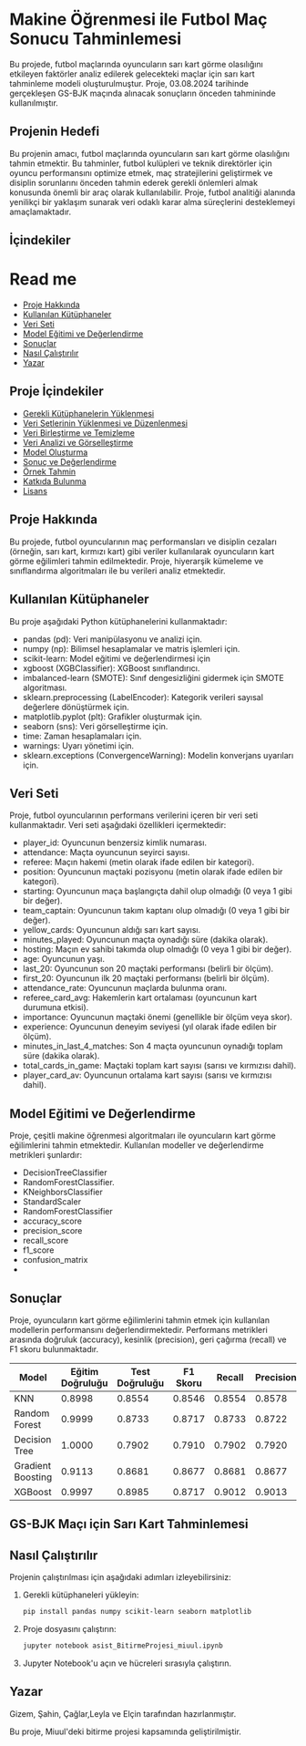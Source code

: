 # Makine Öğrenmesi ile Futbol Maç Sonucu Tahminlemesi

Bu projede, futbol maçlarında oyuncuların sarı kart görme olasılığını etkileyen faktörler analiz edilerek gelecekteki maçlar için sarı kart tahminleme modeli oluşturulmuştur. Proje, 03.08.2024 tarihinde gerçekleşen GS-BJK maçında alınacak sonuçların önceden tahmininde kullanılmıştır.

## Projenin Hedefi

Bu projenin amacı, futbol maçlarında oyuncuların sarı kart görme olasılığını tahmin etmektir. Bu tahminler, futbol kulüpleri ve teknik direktörler için oyuncu performansını optimize etmek, maç stratejilerini geliştirmek ve disiplin sorunlarını önceden tahmin ederek gerekli önlemleri almak konusunda önemli bir araç olarak kullanılabilir. Proje, futbol analitiği alanında yenilikçi bir yaklaşım sunarak veri odaklı karar alma süreçlerini desteklemeyi amaçlamaktadır.

## İçindekiler
# Read me
- [Proje Hakkında](#proje-hakkında)
- [Kullanılan Kütüphaneler](#kullanılan-kütüphaneler)
- [Veri Seti](#veri-seti)
- [Model Eğitimi ve Değerlendirme](#model-eğitimi-ve-değerlendirme)
- [Sonuçlar](#sonuçlar)
- [Nasıl Çalıştırılır](#nasıl-çalıştırılır)
- [Yazar](#yazar)

## Proje İçindekiler
- [Gerekli Kütüphanelerin Yüklenmesi](#gerekli-kütüphanelerin-yüklenmesi)
- [Veri Setlerinin Yüklenmesi ve Düzenlenmesi](#veri-setlerinin-yüklenmesi-ve-düzenlenmesi)
- [Veri Birleştirme ve Temizleme](#veri-birleştirme-ve-temizleme)
- [Veri Analizi ve Görselleştirme](#veri-analizi-ve-görselleştirme)
- [Model Oluşturma](#model-oluşturma)
- [Sonuç ve Değerlendirme](#sonuç-ve-değerlendirme)
- [Örnek Tahmin](#örnek-tahmin)
- [Katkıda Bulunma](#katkıda-bulunma)
- [Lisans](#lisans)

## Proje Hakkında

Bu projede, futbol oyuncularının maç performansları ve disiplin cezaları (örneğin, sarı kart, kırmızı kart) gibi veriler kullanılarak oyuncuların kart görme eğilimleri tahmin edilmektedir. Proje, hiyerarşik kümeleme ve sınıflandırma algoritmaları ile bu verileri analiz etmektedir.

## Kullanılan Kütüphaneler

Bu proje aşağıdaki Python kütüphanelerini kullanmaktadır:

- pandas (pd): Veri manipülasyonu ve analizi için.
- numpy (np): Bilimsel hesaplamalar ve matris işlemleri için.
- scikit-learn: Model eğitimi ve değerlendirmesi için
- xgboost (XGBClassifier): XGBoost sınıflandırıcı.
- imbalanced-learn (SMOTE): Sınıf dengesizliğini gidermek için SMOTE algoritması.
- sklearn.preprocessing (LabelEncoder): Kategorik verileri sayısal değerlere dönüştürmek için.
- matplotlib.pyplot (plt): Grafikler oluşturmak için.
- seaborn (sns): Veri görselleştirme için.
- time: Zaman hesaplamaları için.
- warnings: Uyarı yönetimi için.
- sklearn.exceptions (ConvergenceWarning): Modelin konverjans uyarıları için.

## Veri Seti

Proje, futbol oyuncularının performans verilerini içeren bir veri seti kullanmaktadır. Veri seti aşağıdaki özellikleri içermektedir:

- player_id: Oyuncunun benzersiz kimlik numarası.
- attendance: Maçta oyuncunun seyirci sayısı.
- referee: Maçın hakemi (metin olarak ifade edilen bir kategori).
- position: Oyuncunun maçtaki pozisyonu (metin olarak ifade edilen bir kategori).
- starting: Oyuncunun maça başlangıçta dahil olup olmadığı (0 veya 1 gibi bir değer).
- team_captain: Oyuncunun takım kaptanı olup olmadığı (0 veya 1 gibi bir değer).
- yellow_cards: Oyuncunun aldığı sarı kart sayısı.
- minutes_played: Oyuncunun maçta oynadığı süre (dakika olarak).
- hosting: Maçın ev sahibi takımda olup olmadığı (0 veya 1 gibi bir değer).
- age: Oyuncunun yaşı.
- last_20: Oyuncunun son 20 maçtaki performansı (belirli bir ölçüm).
- first_20: Oyuncunun ilk 20 maçtaki performansı (belirli bir ölçüm).
- attendance_rate: Oyuncunun maçlarda bulunma oranı.
- referee_card_avg: Hakemlerin kart ortalaması (oyuncunun kart durumuna etkisi).
- importance: Oyuncunun maçtaki önemi (genellikle bir ölçüm veya skor).
- experience: Oyuncunun deneyim seviyesi (yıl olarak ifade edilen bir ölçüm).
- minutes_in_last_4_matches: Son 4 maçta oyuncunun oynadığı toplam süre (dakika olarak).
- total_cards_in_game: Maçtaki toplam kart sayısı (sarısı ve kırmızısı dahil).
- player_card_av: Oyuncunun ortalama kart sayısı (sarısı ve kırmızısı dahil).

## Model Eğitimi ve Değerlendirme

Proje, çeşitli makine öğrenmesi algoritmaları ile oyuncuların kart görme eğilimlerini tahmin etmektedir. Kullanılan modeller ve değerlendirme metrikleri şunlardır:

- DecisionTreeClassifier
- RandomForestClassifier.
- KNeighborsClassifier
- StandardScaler
- RandomForestClassifier
- accuracy_score
- precision_score
- recall_score
- f1_score
- confusion_matrix
- 
## Sonuçlar

Proje, oyuncuların kart görme eğilimlerini tahmin etmek için kullanılan modellerin performansını değerlendirmektedir. Performans metrikleri arasında doğruluk (accuracy), kesinlik (precision), geri çağırma (recall) ve F1 skoru bulunmaktadır.


| Model | Eğitim Doğruluğu | Test Doğruluğu | F1 Skoru | Recall | Precision |
|----------|----------|----------|----------|----------|----------|
| KNN | 0.8998 | 0.8554 | 0.8546 | 0.8554 | 0.8578 |
| Random Forest | 0.9999 | 0.8733 | 0.8717 | 0.8733 | 0.8722 |
| Decision Tree | 1.0000 | 0.7902 | 0.7910 | 0.7902 | 0.7920 |
| Gradient Boosting | 0.9113 | 0.8681 | 0.8677 | 0.8681 | 0.8677 |
| XGBoost | 0.9997 | 0.8985 | 0.8717 | 0.9012 | 0.9013 |

## GS-BJK Maçı için Sarı Kart Tahminlemesi




## Nasıl Çalıştırılır

Projenin çalıştırılması için aşağıdaki adımları izleyebilirsiniz:

1. Gerekli kütüphaneleri yükleyin:
    ```bash
    pip install pandas numpy scikit-learn seaborn matplotlib
    ```

2. Proje dosyasını çalıştırın:
    ```python
    jupyter notebook asist_BitirmeProjesi_miuul.ipynb
    ```

3. Jupyter Notebook'u açın ve hücreleri sırasıyla çalıştırın.

## Yazar

Gizem, Şahin, Çağlar,Leyla ve Elçin tarafından hazırlanmıştır.

Bu proje, Miuul'deki bitirme projesi kapsamında geliştirilmiştir. 



